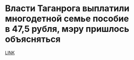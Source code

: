 # Власти Таганрога выплатили многодетной семье пособие в 47,5 рубля, мэру пришлось объясняться



[LINK](https://varlamov.ru/3273530.html)
